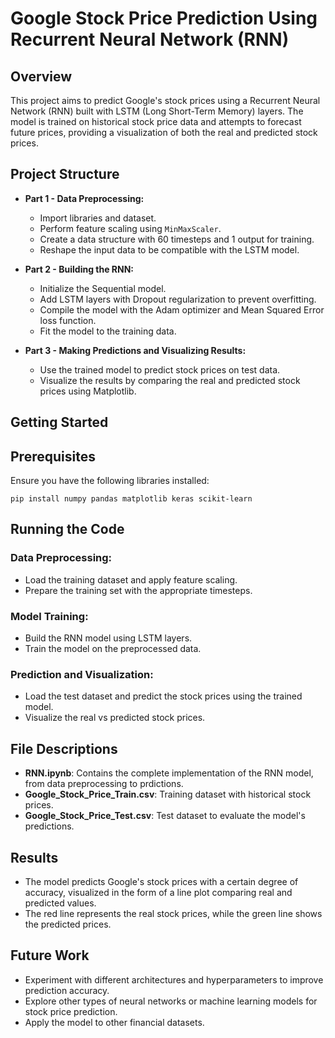 # Google Stock Price Prediction Using Recurrent Neural Network (RNN)

## Overview

This project aims to predict Google's stock prices using a Recurrent Neural Network (RNN) built with LSTM (Long Short-Term Memory) layers. The model is trained on historical stock price data and attempts to forecast future prices, providing a visualization of both the real and predicted stock prices.

## Project Structure

- **Part 1 - Data Preprocessing:**
  - Import libraries and dataset.
  - Perform feature scaling using `MinMaxScaler`.
  - Create a data structure with 60 timesteps and 1 output for training.
  - Reshape the input data to be compatible with the LSTM model.

- **Part 2 - Building the RNN:**
  - Initialize the Sequential model.
  - Add LSTM layers with Dropout regularization to prevent overfitting.
  - Compile the model with the Adam optimizer and Mean Squared Error loss function.
  - Fit the model to the training data.

- **Part 3 - Making Predictions and Visualizing Results:**
  - Use the trained model to predict stock prices on test data.
  - Visualize the results by comparing the real and predicted stock prices using Matplotlib.

## Getting Started
## Prerequisites

Ensure you have the following libraries installed:

```
pip install numpy pandas matplotlib keras scikit-learn

```

## Running the Code

### Data Preprocessing:
- Load the training dataset and apply feature scaling.
- Prepare the training set with the appropriate timesteps.

### Model Training:
- Build the RNN model using LSTM layers.
- Train the model on the preprocessed data.

### Prediction and Visualization:
- Load the test dataset and predict the stock prices using the trained model.
- Visualize the real vs predicted stock prices.

## File Descriptions
- **RNN.ipynb**: Contains the complete implementation of the RNN model, from data preprocessing to prdictions.
- **Google_Stock_Price_Train.csv**: Training dataset with historical stock prices.
- **Google_Stock_Price_Test.csv**: Test dataset to evaluate the model's predictions.

## Results
- The model predicts Google's stock prices with a certain degree of accuracy, visualized in the form of a line plot comparing real and predicted values.
- The red line represents the real stock prices, while the green line shows the predicted prices.

## Future Work
- Experiment with different architectures and hyperparameters to improve prediction accuracy.
- Explore other types of neural networks or machine learning models for stock price prediction.
- Apply the model to other financial datasets.
